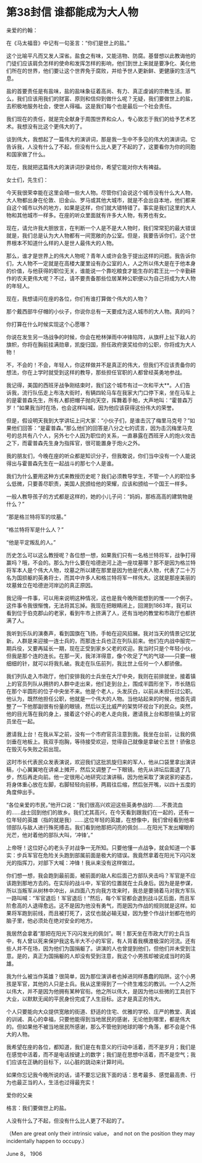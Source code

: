 # 第38封信 谁都能成为大人物

亲爱的约翰：

在《马太福音》中记有一句圣言：“你们是世上的盐。”

这个比喻平凡而又发人深省。盐食之有味，又能洁物、防腐。基督想以此教诲他的门徒们应该肩负怎样的使命和发挥怎样的影响，他们到世上来就是要净化、美化他们所在的世界，他们要让这个世界免于腐败，并给予世人更新鲜、更健康的生活气息。

盐的首要责任是有盐味，盐的盐味象征着高尚、有力、真正虔诚的宗教生活。那么，我们应该用我们的财富、原则和信仰到做什么呢？无疑，我们要做世上的盐，去积极地服务社会，使世人得福。这是我们每个也是最后一个社会责任。

我们现在的责任，就是完全献身于周围世界和众人，专心致志于我们的给予艺术艺术。我想没有比这个更伟大的了。

谈到伟大，我想起了一篇伟大的演讲词，那是我一生中不多见的伟大的演讲词。它告诉我，人没有什么了不起，但没有什么比人更了不起的了，这要看你为你的同胞和国家做了什么。

现在，我就把这篇伟大的演讲词抄录给你，希望它能对你大有裨益。

女士们，先生们：

今天我很荣幸能在这里会晤一些大人物。尽管你们会说这个城市没有什么大人物，大人物都出身在伦敦、旧金山、罗马或其他大城市，就是不会出自本地，他们都来自这个城市以外的地方，如果是这样，你们就大错特错了。事实是我们这里的大人物和其他城市一样多。在座的听众里面就有许多大人物，有男也有女。

现在，请允许我大胆放言，在判断一个人是不是大人物时，我们常常犯的最大错误就是，我们总是认为大人物都有一间宽敞的办公室。但是，我要告诉你们，这个世界根本不知道什么样的人是世人最伟大的人物。

那么，谁才是世界上的伟大人物呢？青年人或许会急于提出这样的问题。我告诉你们，大人物不一定就是在高楼大厦里设有办公室的人，人之所以伟大是在于他本身的价值，与他获得的职位无关，谁能说一个靠吃粮食才能生存的君王比一个辛勤耕作的农夫更伟大呢？不过，请不要责备那些位居某种公职便以为自己将成为大人物的年轻人。

现在，我想请问在座的各位，你们有谁打算做个伟大的人物？

那个戴西部牛仔帽的小伙子，你说你总有一天要成为这人城市的大人物。真的吗？

你打算在什么时候实现这个心愿哪？

你说在发生另一场战争的时候，你会在枪林弹雨中冲锋陷阵，从旗杆上扯下敌人的旗帜，你将在胸前挂满勋章，凯旋归国，担任政府褒奖给你的公职，你将成为大人物！

不，不会的！不会，年轻人，你这样做并不是真正的伟大，但我们不应该责备你的想法，你在上学时就受到这样的教导，那些担任官职的人都曾经英勇地参战。

我记得，美国的西班牙战争刚结束时，我们这个城市有过一次和平大**。人们告诉我，流行队伍走上布洛大街时，有辆四轮马车在我家大门口停下来，坐在马车上的是霍普森先生，所有人都把帽子抛向天空，挥舞着手帕，大声地叫：“霍普森万岁！”如果我当时在场，也会这样叫喊，因为他应该获得这份伟大的荣誉。

但是，假设明天我到大学讲坛上问大家：“小伙子们，是谁击沉了梅里马克号？”如果他们回答：“是霍普森。”那么他们的回答是八分之七的谎言，因为击沉梅里马克号的总共有八个人，另外七个人因为职位的关系，一直暴露在西班牙人的炮火攻击之下，而霍普森先生身为指挥官，很可能置身于炮火之外。

我的朋友们，今晚在座的听众都是知识分子，但我敢说，你们当中没有一个人能说得出与霍普森先生在一起战斗的那七个人是谁。

我们为什么要用这种方式来教授历史呢？我们必须教导学生，不管一个人的职位多么低微，只要善尽职责，美国人民颁给他的荣耀，应该和颁给一个国王一样多。

一般人教导孩子的方式都是这样的，她的小儿子问：“妈妈，那栋高高的建筑物是什么？”

“那是格兰特将军的坟墓。”

“格兰特将军是什么人？”

“他是平定叛乱的人。”

历史怎么可以这么教授呢？各位想一想，如果我们只有一名格兰特将军，战争打得赢吗？哦，不会的。那么为什么要在哈德逊河上造一座坟墓哪？那不是因为格兰特将军本人是个伟大人物，坟墓之所以建在那里是因为他是代表人物，代表了二十万名为国损躯的英勇将士，而其中许多人和格兰特将军一样伟大。这就是那座美丽的坟墓耸立在哈德逊河岸边的真正原因。

我记得一件事，可以用来说明这种情况，这也是我今晚所能想到的惟一一个例子。这件事令我很惭愧，无法将其忘掉。我现在把眼睛闭上，回溯到1863年，我可以看到位于伯克郡山的老家，看到牛市上挤满了人，还有当地的教堂和市政厅也都挤满了人。

我听到乐队的演奏声，看到国旗在飞扬，手帕在迎风招展。我对当天的情景记忆犹新。人群是来迎接一连士兵的，而那连士兵也正在列队前来。他们在内战中服完一期兵役，又要再延长一期，现在正受到家乡父老的欢迎。我当时只是个年轻小伙，但我是那个连的连长。在那一天，我洋洋得意，像个吹足了气的气球——只要一根细细的针，就可以将我扎破。我走在队伍前列，我比世上任何一个人都骄傲。

我们列队走入市政厅，他们安排我的士兵坐在大厅中央，我则在前排就坐，接着镇上的官员列队从拥挤的人群中走出来，他们走到台上，围成半圆形坐下，市长随后在那个半圆形的位子中央坐不来。他是个老人，头发灰白，以前从未担任过公职。他认为，既然他担任公职，他就是一个伟大的人物。当他站起来的时候，他首先调整了一下他那副很有份量的眼镜，然后以无比威严的架势环视台下的民众。突然，他的目光落在我的身上，接着这个好心的老人走向我，邀请我上台和那些镇上的官员坐在一起。

邀请我上台！在我从军之前，没有一个市府官员注意到我。我坐在台前，让我的佩剑垂在地板上。我双手抱胸，等待接受欢迎，觉得自己就像是拿破仑五世！骄傲总在毁灭与失败之前出现。

这时市长代表民众发表演说，欢迎我们这批凯旋归来的军人，他从口袋里拿出演讲稿，小心翼翼地在讲桌上摊开，然后又调整了一下眼镜。他先从讲坛后面退了几步，然后再走向前。他一定很用心地研究过演讲稿，因为他采取了演说家的姿态，将身体重心放在左脚，右脚轻轻向前移，两肩往后缩，然后张开嘴，以四十五度的角度伸出手。

“各位亲爱的市民，”他开口说：“我们很高兴欢迎这些英勇参战的……不畏流血的……战士回到他们的故乡。我们尤其高兴，在今天看到跟我们在一起的，还有一位年轻的英雄（指的就是我）……这位年轻的英雄，在想像中，我们曾经看到他率领部队与敌人进行殊死搏击。我们看到他那把闪亮的佩剑……在阳光下发出耀眼的光芒，他对着他的部队大叫，‘冲锋’。”

上帝呀！这位好心的老头子对战争一无所知。只要他懂一点战争，就会知道一个事实：步兵军官在危险关头跑到部属前面是极大的错误。我竟然拿着在阳光下闪闪发光的指挥刀，对部下大喊：冲锋！我从来没有这样做过。

你们想一想，我会跑到最前面，被前面的敌人和后面己方部队夹击吗？军官是不应该跑到那地方去的。在实际的战斗中，军官的位置就在士兵身后。因为是是参谋，所以当叛军从树林中冲出，从四面八方向我方攻来时，我总是要骑着马对我方军队一路叫喊：“军官退后！军官退后！”然后，每个军官都会退到战斗区后面，而且军阶愈高的人退得愈远。这不是因为他没有勇气，而是因为作战的规则就是这样。如果将军跑到前线，而且被打死了，这仗也就必输无疑，因为整个作战计划都在他的脑子里，他必须处在绝对安全的地方。

我居然会拿着“那把在阳光下闪闪发光的佩剑”。啊！那天坐在市政大厅的士兵当中，有人曾以死来保护我这名半大不小的军官，有人背着我横渡极深的河流。还有些人并不在场，因为他们为国捐躯了。讲演的人也曾提到他们，但他们并未受到注意。是的，真正为国捐躯的人却没有受到注意，我这个小男孩却被说成当时的英雄。

我为什么被当作英雄？很简单，因为那位演讲者也掉进同样愚蠢的陷阱。这个小男孩是军官，其他的人只是士兵。我从这里得到了一个终生难忘的教训。一个人之所以伟大，并不是因为他拥有某种官衔。他之所以伟大，是因为他以些微的工具创下大业，以默默无闻的平民身份完成了人生目标。这才是真正的伟大。

个人只要能向大众提供宽敞的街道、舒适的住宅、优雅的学校、庄严的教堂、真诚的训诫、真心的幸福，只要他能得到当地居民的感谢，无论他到哪里，都是伟大的。但如果他不被当地居民所感谢，那么不管他到地球的哪个角落，都不会是个伟大的人物。

我希望在座的各位，都知道，我们是在有意义的行动中活着，而不是岁月；我们是在感觉中活着，而不是电话按键上的数字；我们是在思想中活着，而不是空气；我们应该在正确的目标下，以心脏的跳动来计算时间。

如果你忘记我今晚所说的话，请不要忘记我下面的话：思考最多、感觉最高贵、行为也最正当的人，生活也过得最充实！

爱你的父亲


格言：我们要做世上的盐。 

人没有什么了不起，但没有什么比人更了不起的了。 

（Men are great only their intrinsic value， and not on the position they may incidentally happen to occupy.） 

June 8， 1906 